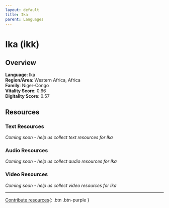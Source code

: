 ```yaml
---
layout: default
title: Ika
parent: Languages
---
```


# Ika (ikk)

## Overview

**Language**: Ika  
**Region/Area**: Western Africa, Africa  
**Family**: Niger-Congo  
**Vitality Score**: 0.66  
**Digitality Score**: 0.57  

## Resources

### Text Resources
*Coming soon - help us collect text resources for Ika*

### Audio Resources
*Coming soon - help us collect audio resources for Ika*

### Video Resources
*Coming soon - help us collect video resources for Ika*

---

[Contribute resources](https://fairtrain.github.io/){: .btn .btn-purple }
